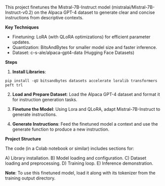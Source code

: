 This project finetunes the Mistral-7B-Instruct model (mistralai/Mistral-7B-Instruct-v0.2) on the Alpaca GPT-4 dataset to generate clear and concise instructions from descriptive contexts.

**Key Techniques**

* Finetuning: LoRA (with QLoRA optimizations) for efficient parameter updates.
* Quantization: BitsAndBytes for smaller model size and faster inference.
* Dataset: c-s-ale/alpaca-gpt4-data (Hugging Face Datasets)
  
**Steps**

1. **Install Libraries**:

```
pip install -qU bitsandbytes datasets accelerate loralib transformers peft trl
```

2. **Load and Prepare Dataset**: Load the Alpaca GPT-4 dataset and format it for instruction generation tasks.

3. **Finetune the Model**:  Using Lora and QLoRA, adapt Mistral-7B-Instruct to generate instructions.

4. **Generate Instructions**:  Feed the finetuned model a context and use the generate function to produce a new instruction.

**Project Structure**

The code (in a Colab notebook or similar) includes sections for:

A) Library installation.
B) Model loading and configuration.
C) Dataset loading and preprocessing.
D) Training loop.
E) Inference demonstration.

**Note**: To use this finetuned model, load it along with its tokenizer from the training output directory.
